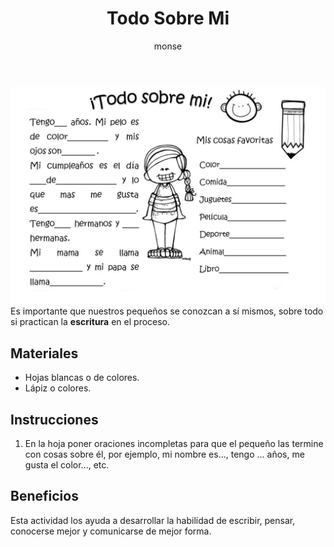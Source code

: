﻿---
layout: post
title:  "Todo Sobre Mi"
tags: [linguistica]
categories: [ninos, actividad]
author: monse
image: /assets/posts/2020-06-05-sobre-mi.jpeg
---
![Actividad de oraciones](/assets/posts/2020-06-05-sobre-mi.jpeg)
Es importante que nuestros pequeños se conozcan a sí mismos, sobre todo si practican la **escritura** en el proceso. 

## Materiales 
- Hojas blancas o de colores.
- Lápiz o colores.
 
## Instrucciones 
1. En la hoja poner oraciones incompletas para que el pequeño las termine con cosas sobre él, por ejemplo, mi nombre es..., tengo ... años, me gusta el color..., etc. 

## Beneficios 
Esta actividad los ayuda a desarrollar la habilidad de escribir, pensar, conocerse mejor y comunicarse de mejor forma. 
